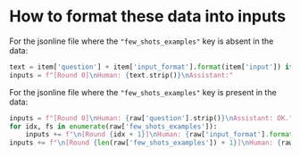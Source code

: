 # How to format these data into inputs

For the jsonline file where the `"few_shots_examples"` key is absent in the data:

```python
text = item['question'] + item['input_format'].format(item['input']) if 'input_format' in item else item['question']
inputs = f"[Round 0]\nHuman: {text.strip()}\nAssistant:"
```

For the jsonline file where the `"few_shots_examples"` key is present in the data:

```python
inputs = f"[Round 0]\nHuman: {raw['question'].strip()}\nAssistant: OK."
for idx, fs in enumerate(raw['few_shots_examples']):
    inputs += f"\n[Round {idx + 1}]\nHuman: {raw['input_format'].format(fs['human'].strip())}\nAssistant: {fs['assistant'].strip()}"
inputs += f"\n[Round {len(raw['few_shots_examples']) + 1}]\nHuman: {raw['input_format'].format(raw['input'].strip())}\nAssistant:"
```